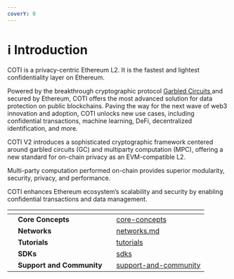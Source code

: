 ```yaml
---
coverY: 0
---
```


# ℹ️ Introduction

COTI is a privacy-centric Ethereum L2. It is the fastest and lightest confidentiality layer on Ethereum.&#x20;

Powered by the breakthrough cryptographic protocol [Garbled Circuits ](https://en.wikipedia.org/wiki/Garbled\_circuit)and secured by Ethereum, COTI offers the most advanced solution for data protection on public blockchains. Paving the way for the next wave of web3 innovation and adoption, COTI unlocks new use cases, including confidential transactions, machine learning, DeFi, decentralized identification, and more.

COTI V2 introduces a sophisticated cryptographic framework centered around garbled circuits (GC) and multiparty computation (MPC), offering a new standard for on-chain privacy as an EVM-compatible L2.

Multi-party computation performed on-chain provides superior modularity, security, privacy, and performance.&#x20;

COTI enhances Ethereum ecosystem’s scalability and security by enabling confidential transactions and data management.





<table data-view="cards"><thead><tr><th></th><th></th><th></th><th data-hidden data-card-target data-type="content-ref"></th></tr></thead><tbody><tr><td></td><td><strong>Core Concepts</strong></td><td></td><td><a href="core-concepts/">core-concepts</a></td></tr><tr><td></td><td><strong>Networks</strong></td><td></td><td><a href="networks.md">networks.md</a></td></tr><tr><td></td><td><strong>Tutorials</strong></td><td></td><td><a href="tutorials/">tutorials</a></td></tr><tr><td></td><td><strong>SDKs</strong></td><td></td><td><a href="sdks/">sdks</a></td></tr><tr><td></td><td><strong>Support and Community</strong></td><td></td><td><a href="support-and-community/">support-and-community</a></td></tr></tbody></table>

